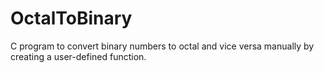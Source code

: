 # OctalToBinary
C program to convert binary numbers to octal and vice versa manually by creating a user-defined function. 
